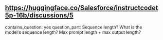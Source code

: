 ## https://huggingface.co/Salesforce/instructcodet5p-16b/discussions/5

contains_question: yes
question_part: Sequence length? What is the model's sequence length? Max prompt length + max output length?